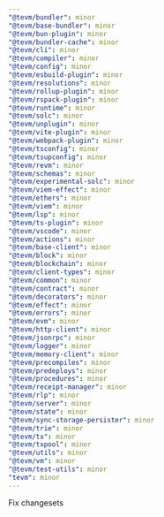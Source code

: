 ```yaml
---
"@tevm/bundler": minor
"@tevm/base-bundler": minor
"@tevm/bun-plugin": minor
"@tevm/bundler-cache": minor
"@tevm/cli": minor
"@tevm/compiler": minor
"@tevm/config": minor
"@tevm/esbuild-plugin": minor
"@tevm/resolutions": minor
"@tevm/rollup-plugin": minor
"@tevm/rspack-plugin": minor
"@tevm/runtime": minor
"@tevm/solc": minor
"@tevm/unplugin": minor
"@tevm/vite-plugin": minor
"@tevm/webpack-plugin": minor
"@tevm/tsconfig": minor
"@tevm/tsupconfig": minor
"@tevm/revm": minor
"@tevm/schemas": minor
"@tevm/experimental-solc": minor
"@tevm/viem-effect": minor
"@tevm/ethers": minor
"@tevm/viem": minor
"@tevm/lsp": minor
"@tevm/ts-plugin": minor
"@tevm/vscode": minor
"@tevm/actions": minor
"@tevm/base-client": minor
"@tevm/block": minor
"@tevm/blockchain": minor
"@tevm/client-types": minor
"@tevm/common": minor
"@tevm/contract": minor
"@tevm/decorators": minor
"@tevm/effect": minor
"@tevm/errors": minor
"@tevm/evm": minor
"@tevm/http-client": minor
"@tevm/jsonrpc": minor
"@tevm/logger": minor
"@tevm/memory-client": minor
"@tevm/precompiles": minor
"@tevm/predeploys": minor
"@tevm/procedures": minor
"@tevm/receipt-manager": minor
"@tevm/rlp": minor
"@tevm/server": minor
"@tevm/state": minor
"@tevm/sync-storage-persister": minor
"@tevm/trie": minor
"@tevm/tx": minor
"@tevm/txpool": minor
"@tevm/utils": minor
"@tevm/vm": minor
"@tevm/test-utils": minor
"tevm": minor
---
```


Fix changesets
